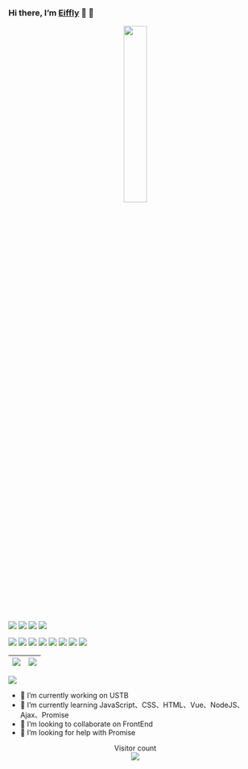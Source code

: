###  Hi there, I’m [Eiffly](http://floye.xyz) 👋 👋

<p align="center">
  <img src="https://cdn.jsdelivr.net/gh/Eiffly/Eiffly@master/高专三人组.png" width="30%">
</p>


<!-- <p align="center">
<img width="500" src="https://metrics.lecoq.io/jasonkayzk?template=classic&repositories.forks=true&followup=1&followup.sections=repositories&config.timezone=Asia%2FShanghai&config.padding=0%2C%204%20%2B%2011%25/" alt="Github Metrics"/>
<br>
</p> -->

[![](https://img.shields.io/badge/-JavaScript-f7e018?style=flat-square&logo=javascript&logoColor=white)](https://www.ecma-international.org/)
[![](https://img.shields.io/badge/-HTML5-E34F26?style=flat-square&logo=html5&logoColor=white)](https://html.spec.whatwg.org/)
[![](https://img.shields.io/badge/-CSS3-1572B6?style=flat-square&logo=css3&logoColor=white)](https://www.w3.org/Style/CSS/)
[![](https://img.shields.io/badge/-Less-43853d?style=flat-square&logo=less&logoColor=white)](https://lesscss.org/)


[![](https://img.shields.io/badge/-Git-f05032?style=flat-square&logo=git&logoColor=white)](https://git-scm.com/)
[![](https://img.shields.io/badge/-Vue.js-4fc08d?style=flat-square&logo=vue.js&logoColor=ffffff)](https://vuejs.org/)
[![](https://img.shields.io/badge/-Node.js-43853d?style=flat-square&logo=node.js&logoColor=ffffff)](https://nodejs.org/)
[![](https://img.shields.io/badge/-Webpack-3776AB?style=flat-square&logo=webpack&logoColor=white)](https://webpack.js.org/)
[![](https://img.shields.io/badge/-Bootstrap-cb3837?style=flat-square&logo=bootstrap&logoColor=white)](https://getbootstrap.com/)
[![](https://img.shields.io/badge/-jQuery-003545?style=flat-square&logo=jquery&logoColor=white)](https://jquery.com/)
[![](https://img.shields.io/badge/-Markdown-003545?style=flat-square&logo=markdown&logoColor=white)](https://daringfireball.net/projects/markdown/)
[![](https://www.webpackjs.com/assets/awesome-badge.svg)](https://github.com/webpack-contrib/awesome-webpack#webpack-plugins)



<!-- START_SECTION:waka -->
<!-- END_SECTION:waka -->




|![](https://github-readme-stats.vercel.app/api?username=Eiffly&show_icons=true&theme=gruvbox)|![](https://github-readme-stats.vercel.app/api/top-langs/?username=Eiffly&layout=compact&theme=gruvbox)|
|-|-|


![](https://activity-graph.herokuapp.com/graph?username=Eiffly&theme=gruvbox)



- 🔭 I’m currently working on USTB
- 🌱 I’m currently learning JavaScript、CSS、HTML、Vue、NodeJS、Ajax、Promise
- 👯 I’m looking to collaborate on FrontEnd
- 🤔 I’m looking for help with Promise


<p align="center"> 
  Visitor count<br>
  <img src="https://profile-counter.glitch.me/Eiffly/count.svg" />
</p>
